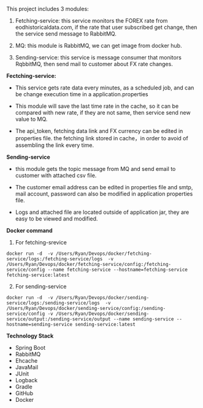 This project includes 3 modules:

1. Fetching-service: this service monitors the FOREX rate from eodhistoricaldata.com, if the rate that user subscribed get change, then the service send message to RabbitMQ.

2. MQ: this module is RabbitMQ, we can get image from docker hub.

3. Sending-service: this service is message consumer that monitors RqbbitMQ, then send mail to customer about FX rate changes.

**Fectching-service:**
- This service gets rate data  every minutes, as a scheduled job, and can be change execution time in a application.properties

- This module will save the last time rate in the cache, so it can be compared with new rate, if they are not same, then service send new value to MQ.

- The api_token, fetching data link and FX currency can be edited in properties file. the fetching link stored in cache，in order to avoid of assembling the link every time.

**Sending-service**

- this module gets the topic message from MQ and send email to customer with attached csv file.

- The customer email address can be edited in properties file and smtp, mail account, password can also be modified in application properties file.

- Logs and  attached file are located outside of application jar, they are easy to be viewed and modified.

**Docker command**

1. For fetching-srevice

`docker run -d  -v /Users/Ryan/Devops/docker/fetching-service/logs:/fetching-service/logs  -v /Users/Ryan/Devops/docker/fetching-service/config:/fetching-service/config --name fetching-service --hostname=fetching-service fetching-service:latest`

2. For sending-service

`docker run -d  -v /Users/Ryan/Devops/docker/sending-service/logs:/sending-service/logs  -v /Users/Ryan/Devops/docker/sending-service/config:/sending-service/config -v /Users/Ryan/Devops/docker/sending-service/output:/sending-service/output --name sending-service --hostname=sending-service sending-service:latest`

**Technology Stack**
- Spring Boot
- RabbitMQ
- Ehcache
- JavaMail
- JUnit
- Logback
- Gradle
- GitHub
- Docker

